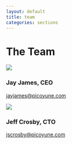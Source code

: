 ```yaml
---
layout: default
title: team
categories: sections
---
```


<h1>The Team</h1>

<div class="one-half">
	<img class="headshot" src="img/jay.jpg" />
	<h3>Jay James, CEO</h3>
	<p><a href="mailto:jayjames@picoyune.com">jayjames@picoyune.com</a></p>
</div>
<div class="one-half">
	<img class="headshot" src="img/jeff.jpg" />
	<h3>Jeff Crosby, CTO</h3>
	<p><a href="mailto:jscrosby@picoyune.com">jscrosby@picoyune.com</a></p>
</div>
